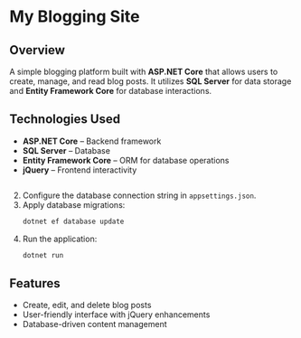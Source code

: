 # My Blogging Site  

## Overview  
A simple blogging platform built with **ASP.NET Core** that allows users to create, manage, and read blog posts. It utilizes **SQL Server** for data storage and **Entity Framework Core** for database interactions.  

## Technologies Used  
- **ASP.NET Core** – Backend framework  
- **SQL Server** – Database  
- **Entity Framework Core** – ORM for database operations  
- **jQuery** – Frontend interactivity  
   ```  
2. Configure the database connection string in `appsettings.json`.  
3. Apply database migrations:  
   ```sh
   dotnet ef database update  
   ```  
4. Run the application:  
   ```sh
   dotnet run  
   ```  

## Features  
- Create, edit, and delete blog posts  
- User-friendly interface with jQuery enhancements  
- Database-driven content management  
